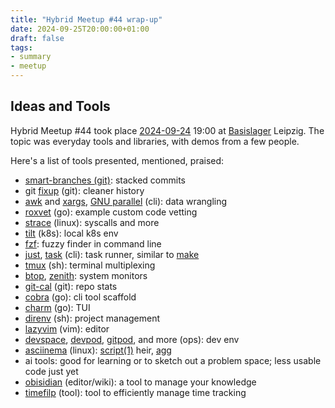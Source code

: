 ```yaml
---
title: "Hybrid Meetup #44 wrap-up"
date: 2024-09-25T20:00:00+01:00
draft: false
tags:
- summary
- meetup
---
```


## Ideas and Tools

Hybrid Meetup #44 took place
[2024-09-24](https://www.meetup.com/leipzig-golang/events/298066362/) 19:00 at
[Basislager](https://basislager.co) Leipzig. The topic was everyday tools and
libraries, with demos from a few people.

Here's a list of tools presented, mentioned, praised:

* [smart-branches (git)](https://github.com/stackrox/workflow/blob/master/scripts/dev/smart-branch.sh): stacked commits
* git [fixup](https://git-scm.com/docs/git-commit#Documentation/git-commit.txt---fixupamendrewordltcommitgt) (git): cleaner history
* [awk](https://www.awk.dev/) and [xargs](https://www.man7.org/linux/man-pages/man1/xargs.1.html), [GNU parallel](https://www.gnu.org/software/parallel/) (cli): data wrangling
* [roxvet](https://github.com/stackrox/stackrox/tree/master/tools/roxvet) (go): example custom code vetting
* [strace](https://strace.io/) (linux): syscalls and more
* [tilt](https://tilt.dev/) (k8s): local k8s env
* [fzf](https://github.com/junegunn/fzf): fuzzy finder in command line
* [just](https://just.systems), [task](https://taskfile.dev/) (cli): task runner, similar to [make](https://www.gnu.org/software/make/)
* [tmux](https://github.com/tmux/tmux/wiki) (sh): terminal multiplexing
* [btop](https://github.com/aristocratos/btop), [zenith](https://github.com/bvaisvil/zenith): system monitors
* [git-cal](https://github.com/k4rthik/git-cal) (git): repo stats
* [cobra](https://github.com/spf13/cobra) (go): cli tool scaffold
* [charm](https://charm.sh/libs/) (go): TUI
* [direnv](https://direnv.net/) (sh): project management
* [lazyvim](http://www.lazyvim.org/) (vim): editor
* [devspace](https://www.devspace.sh/), [devpod](https://devpod.sh/), [gitpod](https://www.gitpod.io/), and more (ops): dev env
* [asciinema](https://asciinema.org/) (linux): [script(1)](https://en.wikipedia.org/wiki/Script_(Unix)) heir, [agg](https://github.com/asciinema/agg)
* ai tools: good for learning or to sketch out a problem space; less usable code just yet
* [obisidian](https://obsidian.md/) (editor/wiki): a tool to manage your knowledge
* [timefilp](https://timeflip.io/) (tool): tool to efficiently manage time tracking

